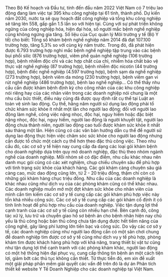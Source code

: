 Theo Bộ Kế hoạch và Đầu tư, tính đến đầu năm 2022 Việt Nam có 7 triệu lao động đang làm việc tại 395 khu công nghiệp tại 61 tỉnh, thành phố. Dự kiến năm 2030, nước ta sẽ quy hoạch đất công nghiệp và tổng khu công nghiệp sẽ tăng lên 558, gấp gần 1.5 lần so với hiện tại. Cùng với sự phát triển không ngừng của công nghiệp hóa, hiện đại hóa, số người mắc bệnh nghề nghiệp cũng không ngừng gia tăng. Số liệu của Cục quản lý Môi trường y tế (Bộ Y tế) cho biết: Tổng số khám bệnh nghề nghiệp năm 2014 đã đạt 107.100 trường hợp, tăng 5,3% so với cùng kỳ năm trước. Trong đó, đã phát hiện được 6.793 trường hợp nghi mắc bệnh nghề nghiệp tập trung vào các bệnh bụi phổi silic (876 trường hợp), viêm phế quản nghề nghiệp (106 trường hợp), bệnh nhiễm độc chì và các hợp chất của chì, nhiễm hóa chất bảo vệ thực vật nghề nghiệp (87 trường hợp), bệnh nhiễm độc nicotin (44 trường hợp), bệnh điếc nghề nghiệp (4.597 trường hợp), bệnh sạm da nghề nghiệp (273 trường hợp), bệnh viêm da móng (230 trường hợp), bệnh viêm gan vi rút nghề nghiệp (486 trường hợp), bệnh lao nghề nghiệp… Có thể thấy nhu cầu cần được khám bệnh định kỳ cho công nhân của các khu công nghiệp nói riêng hay của các nhân viên trong các doanh nghiệp nói chung là một nhu cầu bức thiết, điều này cũng đã được quy định rất cụ thể tại Luật an toàn vệ sinh lao động. Cụ thể, hằng năm người sử dụng lao động phải tổ chức khám sức khỏe ít nhất một lần cho người lao động; đối với người lao động làm nghề, công việc nặng nhọc, độc hại, nguy hiểm hoặc đặc biệt nặng nhọc, độc hại, nguy hiểm, người lao động là người khuyết tật, người lao động chưa thành niên, người lao động cao tuổi được khám sức khỏe ít nhất sáu tháng một lần. Hiện cũng có các văn bản hướng dẫn cụ thể để người sử dụng lao động thực hiện việc chăm sóc sức khỏe cho người lao động nhưng cần được tổ chức một cách cụ thể hơn theo đặc thù công việc. Theo nhu cầu đó, các cơ sở y tế hiện nay cung cấp đa dạng các loại gói khám bệnh cho doanh nghiệp dựa trên quy mô doanh nghiệp, đặc thù theo nhóm ngành nghề của doanh nghiệp. Mỗi nhóm sẽ có đặc điểm, nhu cầu khác nhau nên danh mục gói cũng có các xét nghiệm, chụp chiếu chuyên sâu để phù hợp với tình trạng sức khỏe của khách hàng. Các gói khám càng chuyên sâu giá càng cao, mức dao động cũng lớn, từ 2 - 20 triệu đồng, thậm chí còn có những gói khám hàng chục triệu đồng. Nhu cầu của các doanh nghiệp là khác nhau cũng như dịch vụ của các phòng khám cũng có thể khác nhau. Các doanh nghiệp muốn mở một đợt khám sức khỏe cho nhân viên của mình cần tìm kiếm các cơ sở y tế cung cấp các gói khám phù hợp việc này tốn khá nhiều công sức. Các cơ sở y tế cung cấp các gói khám cố định ít có tính linh hoạt để phù hợp nhu cầu của doanh nghiệp. Việc tận dụng lợi thế cạnh tranh của các cơ sở y tế cũng còn nhiều hạn chế. Bên cạnh đó, công tác xử lý, lưu trữ và chuyển giao hồ sơ bệnh án cho bệnh nhân hiện nay chủ yếu là thủ công hoặc bán thủ công chưa tận dụng được hết tiềm năng của công nghệ, gây lãng phí lượng lớn tiền bạc và công sức. Do vậy các cơ sở y tế, các doanh nghiệp cũng như người lao động cần có một sân chơi chung để doanh nghiệp tìm được cơ sở y tế cũng như dịch vụ y tế phù hợp, phòng khám tìm được khách hàng phù hợp với khả năng, trang thiết bị vật tư cũng như tận dụng lợi thế cạnh tranh với các phòng khám khác, người lao động có một hệ thống hiện đại phục vụ, cung cấp thông tin bệnh án một cách tiện lợi, giảm bớt các thủ tục không cần thiết. Từ thực tiễn đó, em xin đề xuất một giải pháp phần mềm giải quyết các vấn đề trên đó là dự án Phân tích thiết kế website Y Tế Doanh Nghiệp cho các doanh nghiệp tại Việt Nam.
